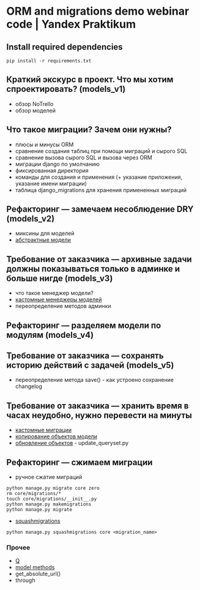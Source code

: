 # ORM and migrations demo webinar code | Yandex Praktikum 

## Install required dependencies
```shell
pip install -r requirements.txt
```

## Краткий экскурс в проект. Что мы хотим спроектировать? (models_v1)
- обзор NoTrello
- обзор моделей

## Что такое миграции? Зачем они нужны?
- плюсы и минусы ORM
- сравнение создания таблиц при помощи миграций и сырого SQL
- сравнение вызова сырого SQL и вызова через ORM
- миграции django по умолчанию
- фиксированная директория
- команды для создания и применения (+ указание приложения, указание имени миграции)
- таблица django_migrations для хранения примененных миграций

## Рефакторинг — замечаем несоблюдение DRY (models_v2)
- миксины для моделей
- [абстрактные модели](https://docs.djangoproject.com/en/3.2/topics/db/models/#abstract-base-classes)

## Требование от заказчика — архивные задачи должны показываться только в админке и больше нигде (models_v3)
- что такое менеджер модели?
- [кастомные менеджеры моделей](https://docs.djangoproject.com/en/3.2/topics/db/managers)
- переопределение методов админки

## Рефакторинг — разделяем модели по модулям (models_v4)

## Требование от заказчика — сохранять историю действий с задачей (models_v5)
- переопределение метода save() - как устроено сохранение changelog

## Требование от заказчика — хранить время в часах неудобно, нужно перевести на минуты
- [кастомные миграции](https://docs.djangoproject.com/en/3.2/howto/writing-migrations/)
- [копирование объектов модели](https://docs.djangoproject.com/en/3.2/topics/db/queries/#copying-model-instances)
- [обновление объектов](https://docs.djangoproject.com/en/3.2/topics/db/queries/#copying-model-instances) - update_queryset.py

## Рефакторинг — сжимаем миграции
- ручное сжатие миграций
```shell
python manage.py migrate core zero
rm core/migrations/*
touch core/migrations/__init__.py
python manage.py makemigrations
python manage.py migrate
```
- [squashmigrations](https://docs.djangoproject.com/en/3.2/topics/migrations/#migration-squashing)
```shell
python manage.py squashmigrations core <migration_name>
```

### Прочее
- [Q](https://docs.djangoproject.com/en/3.2/topics/db/queries/#complex-lookups-with-q-objects)
- [model methods](https://docs.djangoproject.com/en/3.2/topics/db/models/#model-methods)
- get_absolute_url() 
- through